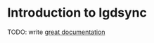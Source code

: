 # Introduction to lgdsync

TODO: write [great documentation](http://jacobian.org/writing/what-to-write/)
